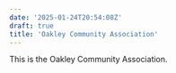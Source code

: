 ```yaml
---
date: '2025-01-24T20:54:08Z'
draft: true
title: 'Oakley Community Association'
---
```


This is the Oakley Community Association.
